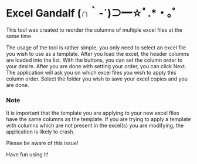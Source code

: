 
# Excel Gandalf (∩｀-´)⊃━☆ﾟ.*・｡ﾟ

This tool was created to reorder the columns of multiple excel files at the same time. 

The usage of the tool is rather simple, you only need to select an excel file you wish to use as a template.
After you load the excel, the header columns are loaded into the list. 
With the buttons, you can set the column order to your desire. After you are done with setting your order, you can click Next.
The application will ask you on which excel files you wish to apply this column order. Select the folder you wish to save your excel copies and you are done.

### Note
It is important that the template you are applying to your new excel files have the same columns as the template.
If you are trying to apply a template with columns which are not present in the excel(s) you are modifying, the application is likely to crash.

Please be aware of this issue!

Have fun using it!




